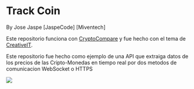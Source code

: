 # Track Coin
By Jose Jaspe [JaspeCode] [Miventech]

Este repositorio funciona con [CryptoCompare](https://min-api.cryptocompare.com) y fue hecho con el tema de [CreativeIT](https://github.com/CreativeIT/material-dashboard-lite).

Este repositorio fue hecho como ejemplo de una API que extraiga datos de los precios de las Cripto-Monedas en tiempo real por dos metodos de comunicacion WebSocket o HTTPS 

<a target="_blank" href="http://material-dashboard-lite.creativeit.io"><img src="https://trello-attachments.s3.amazonaws.com/56af74f7f1b5b81a201453c4/2000x1105/796e1dae05e88ba87162dd8bbf188e65/Darkboard_Showcase_1_3.png"/></a>
